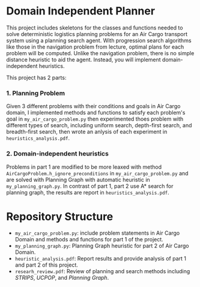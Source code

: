 # Domain Independent Planner

This project includes skeletons for the classes and functions needed to solve deterministic logistics planning problems for an Air Cargo transport system using a planning search agent. With progression search algorithms like those in the navigation problem from lecture, optimal plans for each problem will be computed. Unlike the navigation problem, there is no simple distance heuristic to aid the agent. Instead, you will implement domain-independent heuristics.

This project has 2 parts:

### 1. Planning Problem
 Given 3 different problems with their conditions and goals in Air Cargo domain, I implemented methods and functions to satisfy each problem's goal in `my_air_cargo_problem.py` then experimented thoes problem with different types of search, including uniform search, depth-first search, and breadth-first search, then wrote an anlysis of each experiment in `heuristics_analysis.pdf`.

### 2. Domain-independent heuristics
 Problems in part 1 are modified to be more leaxed with method `AirCargoProblem.h_ignore_preconditions` in `my_air_cargo_problem.py` and are solved with Planning Graph with automatic heuristic in `my_planning_graph.py`.
 In contrast of part 1, part 2 use A* search for planning graph, the results are report in `heuristics_analysis.pdf`.

# Repository Structure
- `my_air_cargo_problem.py`: include problem statements in Air Cargo Domain and methods and functions for part 1 of the project.
- `my_planning_graph.py`: Planning Graph heuristic for part 2 of Air Cargo Domain.
- `heuristic_analysis.pdf`: Report results and provide analysis of part 1 and part 2 of this project.
- `researh_review.pdf`: Review of planning and search methods including _STRIPS_, _UCPOP_, and _Planning Graph_.
